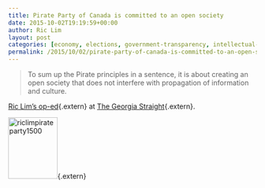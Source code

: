 ```yaml
---
title: Pirate Party of Canada is committed to an open society
date: 2015-10-02T19:19:59+00:00
author: Ric Lim
layout: post
categories: [economy, elections, government-transparency, intellectual-property, international-issues, internet, mincome, national-issues]
permalink: /2015/10/02/pirate-party-of-canada-is-committed-to-an-open-society/
---
```

> To sum up the Pirate principles in a sentence, it is about creating an open society that does not interfere with propagation of information and culture.

[Ric Lim&#8217;s op-ed](http://www.straight.com/news/547186/ric-lim-pirate-party-canada-committed-open-society){.extern} at [The Georgia Straight](http://www.straight.com/){.extern}. 

[<img src="https://www.pirateparty.ca/wp-content/uploads/2015/10/riclimpirateparty1500-240x300.jpg" alt="riclimpirateparty1500" width="100" height="125" class="alignnone size-medium wp-image-7275" srcset="http://pirateparty.ca/wp-content/uploads/2015/10/riclimpirateparty1500-240x300.jpg 240w, http://pirateparty.ca/wp-content/uploads/2015/10/riclimpirateparty1500-819x1024.jpg 819w, http://pirateparty.ca/wp-content/uploads/2015/10/riclimpirateparty1500-120x150.jpg 120w, http://pirateparty.ca/wp-content/uploads/2015/10/riclimpirateparty1500-300x375.jpg 300w, http://pirateparty.ca/wp-content/uploads/2015/10/riclimpirateparty1500.jpg 864w" sizes="(max-width: 100px) 100vw, 100px" />](http://www.straight.com/news/547186/ric-lim-pirate-party-canada-committed-open-society){.extern}